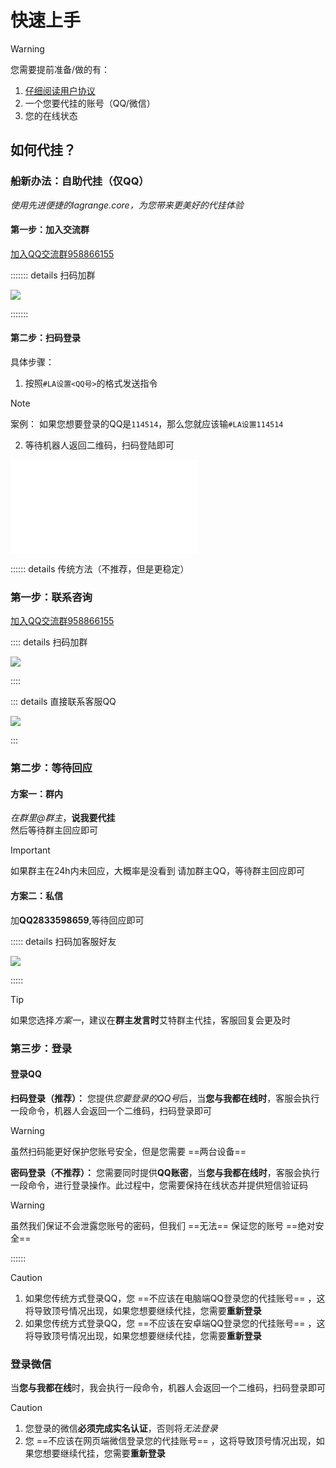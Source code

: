# 快速上手
> [!warning]
> 您需要提前准备/做的有： <br>
> 1. [仔细阅读用户协议](/read)
> 2. 一个您要代挂的账号（QQ/微信）
> 3. 您的在线状态

## 如何代挂？

### 船新办法：自助代挂（仅QQ）
*使用先进便捷的lagrange.core，为您带来更美好的代挂体验*

#### 第一步：加入交流群
[加入QQ交流群958866155](https://qm.qq.com/q/W1mZPMN7Y4)

::::::: details 扫码加群

![](/group.png)

:::::::

#### 第二步：扫码登录
具体步骤：
1. 按照`#LA设置<QQ号>`的格式发送指令
> [!note]
> 案例：
> 如果您想要登录的QQ是`114514`，那么您就应该输`#LA设置114514`
2. 等待机器人返回二维码，扫码登陆即可

<iframe src="//player.bilibili.com/player.html?isOutside=true&aid=112858603981285&bvid=BV1cevLebEYg&cid=500001629397667&p=1&autoplay=0" scrolling="no" border="0" frameborder="no" framespacing="0" allowfullscreen="true"></iframe>

:::::: details 传统方法（不推荐，但是更稳定）

### 第一步：联系咨询
[加入QQ交流群958866155](https://qm.qq.com/q/W1mZPMN7Y4)

:::: details 扫码加群

![](/group.png)

::::

::: details 直接联系客服QQ

![](/2833598659.png)

:::

### 第二步：等待回应

#### 方案一：群内
*在群里@群主*，**说我要代挂**<br>
然后等待群主回应即可

> [!important]
> 如果群主在24h内未回应，大概率是没看到
> 请加群主QQ，等待群主回应即可

#### 方案二：私信

加**QQ2833598659**,等待回应即可

::::: details 扫码加客服好友

![](/2833598659.png)

:::::

> [!tip]
> 如果您选择*方案一*，建议在**群主发言时**艾特群主代挂，客服回复会更及时

### 第三步：登录

#### 登录QQ

**扫码登录（推荐）：**
您提供*您要登录的QQ号*后，当**您与我都在线时**，客服会执行一段命令，机器人会返回一个二维码，扫码登录即可
> [!warning]
> 虽然扫码能更好保护您账号安全，但是您需要 ==两台设备== 

**密码登录（不推荐）：**
您需要同时提供**QQ账密**，当**您与我都在线时**，客服会执行一段命令，进行登录操作。此过程中，您需要保持在线状态并提供短信验证码

> [!warning]
> 虽然我们保证不会泄露您账号的密码，但我们 ==无法== 保证您的账号 ==绝对安全==

::::::

> [!caution]
> 1. 如果您传统方式登录QQ，您 ==不应该在电脑端QQ登录您的代挂账号== ，这将导致顶号情况出现，如果您想要继续代挂，您需要**重新登录**
> 2. 如果您传统方式登录QQ，您 ==不应该在安卓端QQ登录您的代挂账号== ，这将导致顶号情况出现，如果您想要继续代挂，您需要**重新登录**

### 登录微信

当**您与我都在线**时，我会执行一段命令，机器人会返回一个二维码，扫码登录即可

> [!caution]
> 1. 您登录的微信**必须完成实名认证**，否则将*无法登录*
> 2. 您 ==不应该在网页端微信登录您的代挂账号== ，这将导致顶号情况出现，如果您想要继续代挂，您需要**重新登录**


<Share colorful />